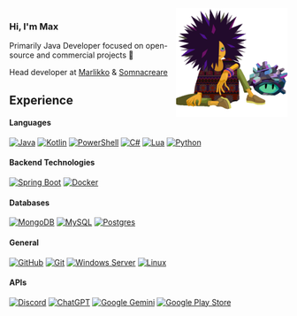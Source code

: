 <img align="right" src=".github/assets/sticker.gif" width="40%" height="40%" />

### Hi, I'm Max
Primarily Java Developer focused on open-source and commercial projects 🐛

Head developer at [Marlikko](https://github.com/Marlikko) & [Somnacreare](https://github.com/Somnacreare)

## Experience
#### Languages
[![Java](https://img.shields.io/badge/Java%20-%23ED8B00.svg?logo=openjdk&logoColor=white)](#)
[![Kotlin](https://img.shields.io/badge/Kotlin-%237F52FF.svg?logo=kotlin&logoColor=white)](#)
[![PowerShell](https://img.shields.io/badge/PowerShell-%235391FE.svg?logo=powershell&logoColor=white)](#)
[![C#](https://img.shields.io/badge/C%23-%23239120.svg?logo=csharp&logoColor=white)](#)
[![Lua](https://img.shields.io/badge/Lua-%232C2D72.svg?logo=lua&logoColor=white)](#)
[![Python](https://img.shields.io/badge/Python-3776AB?logo=python&logoColor=fff)](#)

#### Backend Technologies
[![Spring Boot](https://img.shields.io/badge/Spring%20Boot-6DB33F?logo=springboot&logoColor=fff)](#)
[![Docker](https://img.shields.io/badge/Docker-2496ED?logo=docker&logoColor=fff)](#)

#### Databases
[![MongoDB](https://img.shields.io/badge/MongoDB-%234ea94b.svg?logo=mongodb&logoColor=white)](#)
[![MySQL](https://img.shields.io/badge/MySQL-4479A1?logo=mysql&logoColor=fff)](#)
[![Postgres](https://img.shields.io/badge/Postgres-%23316192.svg?logo=postgresql&logoColor=white)](#)

#### General
[![GitHub](https://img.shields.io/badge/GitHub-%23121011.svg?logo=github&logoColor=white)](#)
[![Git](https://img.shields.io/badge/Git-F05032?logo=git&logoColor=fff)](#)
[![Windows Server](https://img.shields.io/badge/Windows_Server-0078D6?logo=windows)](#)
[![Linux](https://img.shields.io/badge/Linux-FCC624?logo=linux&logoColor=black)](#)

#### APIs
[![Discord](https://img.shields.io/badge/Discord-%235865F2.svg?&logo=discord&logoColor=white)](#)
[![ChatGPT](https://img.shields.io/badge/ChatGPT-74aa9c?logo=openai&logoColor=white)](#)
[![Google Gemini](https://img.shields.io/badge/Google%20Gemini-886FBF?logo=googlegemini&logoColor=fff)](#)
[![Google Play Store](https://img.shields.io/badge/Google_Play-414141?logo=google-play&logoColor=white)](#)
